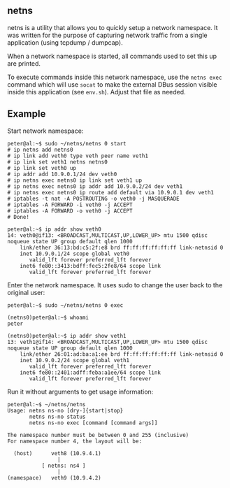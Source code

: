netns
-----
netns is a utility that allows you to quickly setup a network namespace. It was
written for the purpose of capturing network traffic from a single application
(using tcpdump / dumpcap).

When a network namespace is started, all commands used to set this up are
printed.

To execute commands inside this network namespace, use the `netns exec` command
which will use `socat` to make the external DBus session visible inside this
application (see `env.sh`). Adjust that file as needed.

Example
-------

Start network namespace:

    peter@al:~$ sudo ~/netns/netns 0 start
    # ip netns add netns0
    # ip link add veth0 type veth peer name veth1
    # ip link set veth1 netns netns0
    # ip link set veth0 up
    # ip addr add 10.9.0.1/24 dev veth0
    # ip netns exec netns0 ip link set veth1 up
    # ip netns exec netns0 ip addr add 10.9.0.2/24 dev veth1
    # ip netns exec netns0 ip route add default via 10.9.0.1 dev veth1
    # iptables -t nat -A POSTROUTING -o veth0 -j MASQUERADE
    # iptables -A FORWARD -i veth0 -j ACCEPT
    # iptables -A FORWARD -o veth0 -j ACCEPT
    # Done!

    peter@al:~$ ip addr show veth0
    14: veth0@if13: <BROADCAST,MULTICAST,UP,LOWER_UP> mtu 1500 qdisc noqueue state UP group default qlen 1000
        link/ether 36:13:bd:c5:2f:e8 brd ff:ff:ff:ff:ff:ff link-netnsid 0
        inet 10.9.0.1/24 scope global veth0
           valid_lft forever preferred_lft forever
        inet6 fe80::3413:bdff:fec5:2fe8/64 scope link
           valid_lft forever preferred_lft forever

Enter the network namespace. It uses sudo to change the user back to the
original user:

    peter@al:~$ sudo ~/netns/netns 0 exec

    (netns0)peter@al:~$ whoami
    peter

    (netns0)peter@al:~$ ip addr show veth1
    13: veth1@if14: <BROADCAST,MULTICAST,UP,LOWER_UP> mtu 1500 qdisc noqueue state UP group default qlen 1000
        link/ether 26:01:ad:ba:a1:ee brd ff:ff:ff:ff:ff:ff link-netnsid 0
        inet 10.9.0.2/24 scope global veth1
           valid_lft forever preferred_lft forever
        inet6 fe80::2401:adff:feba:a1ee/64 scope link
           valid_lft forever preferred_lft forever


Run it without arguments to get usage information:

    peter@al:~$ ~/netns/netns
    Usage: netns ns-no [dry-]{start|stop}
           netns ns-no status
           netns ns-no exec [command [command args]]

    The namespace number must be between 0 and 255 (inclusive)
    For namespace number 4, the layout will be:

      (host)      veth8 (10.9.4.1)
                    |
               [ netns: ns4 ]
                    |
    (namespace)   veth9 (10.9.4.2)
